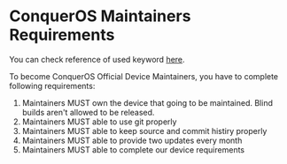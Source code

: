 # ConquerOS Maintainers Requirements

You can check reference of used keyword [here](https://datatracker.ietf.org/doc/html/rfc2119).

To become ConquerOS Official Device Maintainers, you have to complete following requirements:

1. Maintainers MUST own the device that going to be maintained. Blind builds aren't allowed to be released.  
2. Maintainers MUST able to use git properly  
3. Maintainers MUST able to keep source and commit histiry properly
4. Maintainers MUST able to provide two updates every month
5. Maintainers MUST able to complete our device requirements

